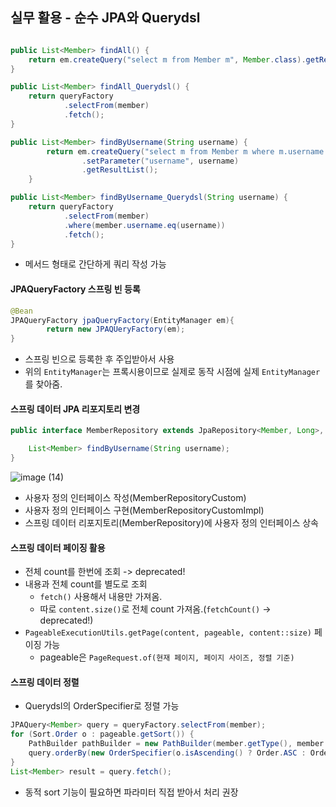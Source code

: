 ## 실무 활용 - 순수 JPA와 Querydsl


```java

public List<Member> findAll() {
    return em.createQuery("select m from Member m", Member.class).getResultList();
}

public List<Member> findAll_Querydsl() {
    return queryFactory
            .selectFrom(member)
            .fetch();
}

public List<Member> findByUsername(String username) {
        return em.createQuery("select m from Member m where m.username = :username", Member.class)
                .setParameter("username", username)
                .getResultList();
    }

public List<Member> findByUsername_Querydsl(String username) {
    return queryFactory
            .selectFrom(member)
            .where(member.username.eq(username))
            .fetch();
}

```

- 메서드 형태로 간단하게 쿼리 작성 가능

#### JPAQueryFactory 스프링 빈 등록
```java
@Bean
JPAQueryFactory jpaQueryFactory(EntityManager em){
		return new JPAQUeryFactory(em);
}
```

- 스프링 빈으로 등록한 후 주입받아서 사용
- 위의 `EntityManager`는 프록시용이므로 실제로 동작 시점에 실제 `EntityManager`를 찾아줌.


#### 스프링 데이터 JPA 리포지토리 변경

```java
public interface MemberRepository extends JpaRepository<Member, Long>, MemberRepositoryCustom {

    List<Member> findByUsername(String username);
}
```


![image (14)](https://user-images.githubusercontent.com/68267278/174636561-93463575-e370-4736-b2af-54e77e01a9c4.png)

- 사용자 정의 인터페이스 작성(MemberRepositoryCustom)
- 사용자 정의 인터페이스 구현(MemberRepositoryCustomImpl)
- 스프링 데이터 리포지토리(MemberRepository)에 사용자 정의 인터페이스 상속


#### 스프링 데이터 페이징 활용
- 전체 count를 한번에 조회 -> deprecated!
- 내용과 전체 count를 별도로 조회
    - `fetch()` 사용해서 내용만 가져옴.
    - 따로 `content.size()`로 전체 count 가져옴.(`fetchCount()` -> deprecated!)
- `PageableExecutionUtils.getPage(content, pageable, content::size)` 페이징 가능
    - pageable은 `PageRequest.of(현재 페이지, 페이지 사이즈, 정렬 기준)`

#### 스프링 데이터 정렬

- Querydsl의 OrderSpecifier로 정렬 가능
```java
JPAQuery<Member> query = queryFactory.selectFrom(member);
for (Sort.Order o : pageable.getSort()) {
    PathBuilder pathBuilder = new PathBuilder(member.getType(), member.getMetadata());
    query.orderBy(new OrderSpecifier(o.isAscending() ? Order.ASC : Order.DESC, pathBuilder.get(o.getProperty())));
}
List<Member> result = query.fetch();
```
- 동적 sort 기능이 필요하면 파라미터 직접 받아서 처리 권장
